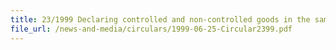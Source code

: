 ```yaml
---
title: 23/1999 Declaring controlled and non-controlled goods in the same declaration
file_url: /news-and-media/circulars/1999-06-25-Circular2399.pdf
---
```

